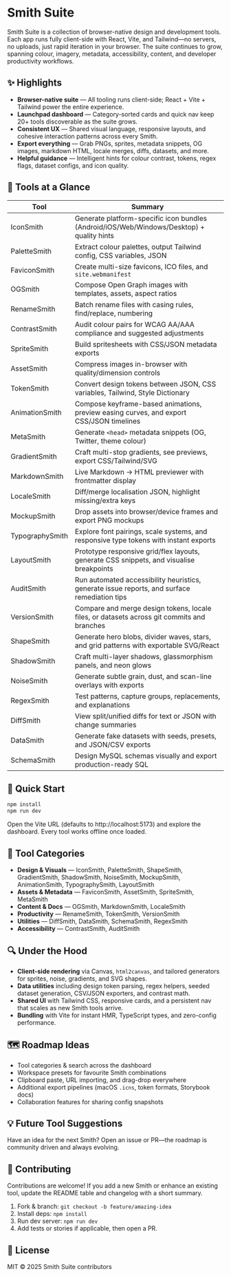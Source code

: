 # Smith Suite

Smith Suite is a collection of browser-native design and development tools. Each app runs fully client-side with React, Vite, and Tailwind—no servers, no uploads, just rapid iteration in your browser. The suite continues to grow, spanning colour, imagery, metadata, accessibility, content, and developer productivity workflows.

## ✨ Highlights

- **Browser-native suite** — All tooling runs client-side; React + Vite + Tailwind power the entire experience.
- **Launchpad dashboard** — Category-sorted cards and quick nav keep 20+ tools discoverable as the suite grows.
- **Consistent UX** — Shared visual language, responsive layouts, and cohesive interaction patterns across every Smith.
- **Export everything** — Grab PNGs, sprites, metadata snippets, OG images, markdown HTML, locale merges, diffs, datasets, and more.
- **Helpful guidance** — Intelligent hints for colour contrast, tokens, regex flags, dataset configs, and icon quality.

## 🧰 Tools at a Glance

| Tool | Summary |
| --- | --- |
| IconSmith | Generate platform-specific icon bundles (Android/iOS/Web/Windows/Desktop) + quality hints |
| PaletteSmith | Extract colour palettes, output Tailwind config, CSS variables, JSON |
| FaviconSmith | Create multi-size favicons, ICO files, and `site.webmanifest` |
| OGSmith | Compose Open Graph images with templates, assets, aspect ratios |
| RenameSmith | Batch rename files with casing rules, find/replace, numbering |
| ContrastSmith | Audit colour pairs for WCAG AA/AAA compliance and suggested adjustments |
| SpriteSmith | Build spritesheets with CSS/JSON metadata exports |
| AssetSmith | Compress images in-browser with quality/dimension controls |
| TokenSmith | Convert design tokens between JSON, CSS variables, Tailwind, Style Dictionary |
| AnimationSmith | Compose keyframe-based animations, preview easing curves, and export CSS/JSON timelines |
| MetaSmith | Generate `<head>` metadata snippets (OG, Twitter, theme colour) |
| GradientSmith | Craft multi-stop gradients, see previews, export CSS/Tailwind/SVG |
| MarkdownSmith | Live Markdown → HTML previewer with frontmatter display |
| LocaleSmith | Diff/merge localisation JSON, highlight missing/extra keys |
| MockupSmith | Drop assets into browser/device frames and export PNG mockups |
| TypographySmith | Explore font pairings, scale systems, and responsive type tokens with instant exports |
| LayoutSmith | Prototype responsive grid/flex layouts, generate CSS snippets, and visualise breakpoints |
| AuditSmith | Run automated accessibility heuristics, generate issue reports, and surface remediation tips |
| VersionSmith | Compare and merge design tokens, locale files, or datasets across git commits and branches |
| ShapeSmith | Generate hero blobs, divider waves, stars, and grid patterns with exportable SVG/React |
| ShadowSmith | Craft multi-layer shadows, glassmorphism panels, and neon glows |
| NoiseSmith | Generate subtle grain, dust, and scan-line overlays with exports |
| RegexSmith | Test patterns, capture groups, replacements, and explanations |
| DiffSmith | View split/unified diffs for text or JSON with change summaries |
| DataSmith | Generate fake datasets with seeds, presets, and JSON/CSV exports |
| SchemaSmith | Design MySQL schemas visually and export production-ready SQL |

## 🚀 Quick Start

```bash
npm install
npm run dev
```

Open the Vite URL (defaults to http://localhost:5173) and explore the dashboard. Every tool works offline once loaded.

## 🧩 Tool Categories

- **Design & Visuals** — IconSmith, PaletteSmith, ShapeSmith, GradientSmith, ShadowSmith, NoiseSmith, MockupSmith, AnimationSmith, TypographySmith, LayoutSmith
- **Assets & Metadata** — FaviconSmith, AssetSmith, SpriteSmith, MetaSmith
- **Content & Docs** — OGSmith, MarkdownSmith, LocaleSmith
- **Productivity** — RenameSmith, TokenSmith, VersionSmith
- **Utilities** — DiffSmith, DataSmith, SchemaSmith, RegexSmith
- **Accessibility** — ContrastSmith, AuditSmith

## 🔍 Under the Hood

- **Client-side rendering** via Canvas, `html2canvas`, and tailored generators for sprites, noise, gradients, and SVG shapes.
- **Data utilities** including design token parsing, regex helpers, seeded dataset generation, CSV/JSON exporters, and contrast math.
- **Shared UI** with Tailwind CSS, responsive cards, and a persistent nav that scales as new Smith tools arrive.
- **Bundling** with Vite for instant HMR, TypeScript types, and zero-config performance.

## 🗺️ Roadmap Ideas

- Tool categories & search across the dashboard
- Workspace presets for favourite Smith combinations
- Clipboard paste, URL importing, and drag-drop everywhere
- Additional export pipelines (macOS `.icns`, token formats, Storybook docs)
- Collaboration features for sharing config snapshots

## 💡 Future Tool Suggestions

Have an idea for the next Smith? Open an issue or PR—the roadmap is community driven and always evolving.

## 🤝 Contributing

Contributions are welcome! If you add a new Smith or enhance an existing tool, update the README table and changelog with a short summary.

1. Fork & branch: `git checkout -b feature/amazing-idea`
2. Install deps: `npm install`
3. Run dev server: `npm run dev`
4. Add tests or stories if applicable, then open a PR.

## 📄 License

MIT © 2025 Smith Suite contributors